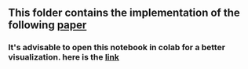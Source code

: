 
## This folder contains the implementation of the following [paper](https://arxiv.org/abs/1907.02085)
### It's advisable to open this notebook in colab for a better visualization. here is the [link](https://colab.research.google.com/github/kareem1925/Ismailia-school-of-AI/blob/master/quantum_gradients/universal_qubit_classifier_using_gradient_descent.ipynb)
